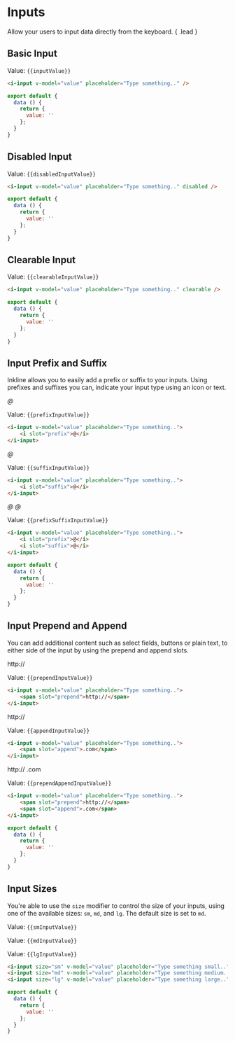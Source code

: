 # Inputs

Allow your users to input data directly from the keyboard. { .lead }

## Basic Input

<i-input v-model="inputValue" placeholder="Type something.." />

Value: <code>{{inputValue}}</code>

~~~html
<i-input v-model="value" placeholder="Type something.." />
~~~

~~~js
export default {
  data () {
    return {
      value: ''
    };
  }
}
~~~

## Disabled Input

<i-input v-model="disabledInputValue" placeholder="Type something.." disabled />

Value: <code>{{disabledInputValue}}</code>

~~~html
<i-input v-model="value" placeholder="Type something.." disabled />
~~~

~~~js
export default {
  data () {
    return {
      value: ''
    };
  }
}
~~~

## Clearable Input

<i-input v-model="clearableInputValue" placeholder="Type something.." clearable />

Value: <code>{{clearableInputValue}}</code>

~~~html
<i-input v-model="value" placeholder="Type something.." clearable />
~~~

~~~js
export default {
  data () {
    return {
      value: ''
    };
  }
}
~~~

## Input Prefix and Suffix
Inkline allows you to easily add a prefix or suffix to your inputs. Using prefixes and suffixes you can, indicate 
your input type using an icon or text. 

<i-input v-model="prefixInputValue" placeholder="Type something..">
    <i slot="prefix">@</i>
</i-input>

Value: <code>{{prefixInputValue}}</code>

~~~html
<i-input v-model="value" placeholder="Type something..">
    <i slot="prefix">@</i>
</i-input>
~~~

<i-input v-model="suffixInputValue" placeholder="Type something..">
    <i slot="suffix">@</i>
</i-input>

Value: <code>{{suffixInputValue}}</code>

~~~html
<i-input v-model="value" placeholder="Type something..">
    <i slot="suffix">@</i>
</i-input>
~~~

<i-input v-model="prefixSuffixInputValue" placeholder="Type something..">
    <i slot="prefix">@</i>
    <i slot="suffix">@</i>
</i-input>

Value: <code>{{prefixSuffixInputValue}}</code>

~~~html
<i-input v-model="value" placeholder="Type something..">
    <i slot="prefix">@</i>
    <i slot="suffix">@</i>
</i-input>
~~~

~~~js
export default {
  data () {
    return {
      value: ''
    };
  }
}
~~~

## Input Prepend and Append
You can add additional content such as select fields, buttons or plain text, to either side of the input by using the prepend and append slots.

<i-input v-model="prependInputValue" placeholder="Type something..">
    <span slot="prepend">http://</span>
</i-input>

Value: <code>{{prependInputValue}}</code>

~~~html
<i-input v-model="value" placeholder="Type something..">
    <span slot="prepend">http://</span>
</i-input>
~~~

<i-input v-model="appendInputValue" placeholder="Type something..">
    <span slot="append">http://</span>
</i-input>

Value: <code>{{appendInputValue}}</code>

~~~html
<i-input v-model="value" placeholder="Type something..">
    <span slot="append">.com</span>
</i-input>
~~~

<i-input v-model="prependAppendInputValue" placeholder="Type something..">
    <span slot="prepend">http://</span>
    <span slot="append">.com</span>
</i-input>

Value: <code>{{prependAppendInputValue}}</code>

~~~html
<i-input v-model="value" placeholder="Type something..">
    <span slot="prepend">http://</span>
    <span slot="append">.com</span>
</i-input>
~~~

~~~js
export default {
  data () {
    return {
      value: ''
    };
  }
}
~~~

## Input Sizes
You're able to use the `size` modifier to control the size of your inputs, using one of the available sizes: `sm`, `md`, and `lg`. The default size is set to `md`.

<div class="_margin-bottom-1">
    <i-input size="sm" v-model="smInputValue" placeholder="Type something small.." />
</div>

Value: <code>{{smInputValue}}</code>

<div class="_margin-bottom-1">
    <i-input size="md" v-model="mdInputValue" placeholder="Type something medium.." />
</div>

Value: <code>{{mdInputValue}}</code>

<div class="_margin-bottom-1">
    <i-input size="lg" v-model="lgInputValue" placeholder="Type something large.." />
</div>

Value: <code>{{lgInputValue}}</code>

~~~html
<i-input size="sm" v-model="value" placeholder="Type something small.." />
<i-input size="md" v-model="value" placeholder="Type something medium.." />
<i-input size="lg" v-model="value" placeholder="Type something large.." />
~~~

~~~js
export default {
  data () {
    return {
      value: ''
    };
  }
}
~~~


